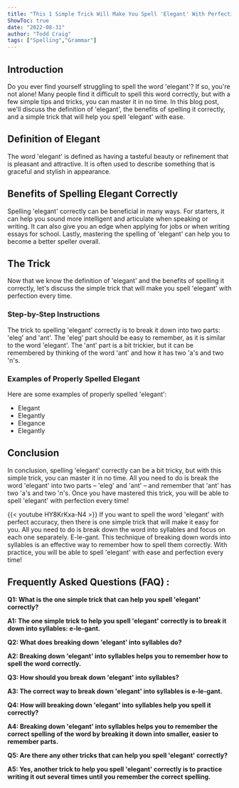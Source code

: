 ```yaml
---
title: "This 1 Simple Trick Will Make You Spell 'Elegant' With Perfection Every Time!"
ShowToc: true 
date: "2022-08-31"
author: "Todd Craig" 
tags: ["Spelling","Grammar"]
---
```

## Introduction

Do you ever find yourself struggling to spell the word 'elegant'? If so, you're not alone! Many people find it difficult to spell this word correctly, but with a few simple tips and tricks, you can master it in no time. In this blog post, we'll discuss the definition of 'elegant', the benefits of spelling it correctly, and a simple trick that will help you spell 'elegant' with ease. 

## Definition of Elegant

The word 'elegant' is defined as having a tasteful beauty or refinement that is pleasant and attractive. It is often used to describe something that is graceful and stylish in appearance. 

## Benefits of Spelling Elegant Correctly

Spelling 'elegant' correctly can be beneficial in many ways. For starters, it can help you sound more intelligent and articulate when speaking or writing. It can also give you an edge when applying for jobs or when writing essays for school. Lastly, mastering the spelling of 'elegant' can help you to become a better speller overall.

## The Trick

Now that we know the definition of 'elegant' and the benefits of spelling it correctly, let's discuss the simple trick that will make you spell 'elegant' with perfection every time. 

### Step-by-Step Instructions

The trick to spelling 'elegant' correctly is to break it down into two parts: 'eleg' and 'ant'. The 'eleg' part should be easy to remember, as it is similar to the word 'elegant'. The 'ant' part is a bit trickier, but it can be remembered by thinking of the word 'ant' and how it has two 'a's and two 'n's. 

### Examples of Properly Spelled Elegant

Here are some examples of properly spelled 'elegant': 

- Elegant 
- Elegantly 
- Elegance 
- Elegantly 

## Conclusion

In conclusion, spelling 'elegant' correctly can be a bit tricky, but with this simple trick, you can master it in no time. All you need to do is break the word 'elegant' into two parts – 'eleg' and 'ant' – and remember that 'ant' has two 'a's and two 'n's. Once you have mastered this trick, you will be able to spell 'elegant' with perfection every time!

{{< youtube HY8KrKxa-N4 >}} 
If you want to spell the word 'elegant' with perfect accuracy, then there is one simple trick that will make it easy for you. All you need to do is break down the word into syllables and focus on each one separately. E-le-gant. This technique of breaking down words into syllables is an effective way to remember how to spell them correctly. With practice, you will be able to spell 'elegant' with ease and perfection every time!

## Frequently Asked Questions (FAQ) :
**Q1: What is the one simple trick that can help you spell 'elegant' correctly?**

**A1: The one simple trick to help you spell 'elegant' correctly is to break it down into syllables: e-le-gant.**

**Q2: What does breaking down 'elegant' into syllables do?**

**A2: Breaking down 'elegant' into syllables helps you to remember how to spell the word correctly.**

**Q3: How should you break down 'elegant' into syllables?**

**A3: The correct way to break down 'elegant' into syllables is e-le-gant.**

**Q4: How will breaking down 'elegant' into syllables help you spell it correctly?**

**A4: Breaking down 'elegant' into syllables helps you to remember the correct spelling of the word by breaking it down into smaller, easier to remember parts.**

**Q5: Are there any other tricks that can help you spell 'elegant' correctly?**

**A5: Yes, another trick to help you spell 'elegant' correctly is to practice writing it out several times until you remember the correct spelling.**





